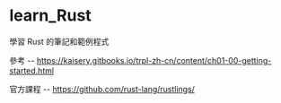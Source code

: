 # learn_Rust
學習 Rust 的筆記和範例程式

參考 -- https://kaisery.gitbooks.io/trpl-zh-cn/content/ch01-00-getting-started.html

官方課程 -- https://github.com/rust-lang/rustlings/